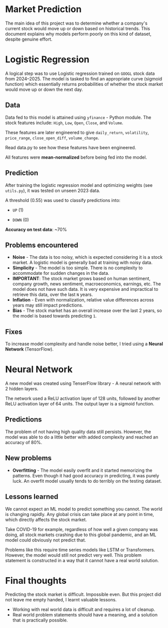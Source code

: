 # Market Prediction
The main idea of this project was to determine whether a company's current stock would move up or down based on historical trends. This document explains why models perform poorly on this kind of dataset, despite genuine effort.


# Logistic Regression
A logical step was to use Logistic regression trained on `GOOGL` stock data from 2024–2025. The model is tasked to find an appropriate curve (sigmoid function) which essentially returns probabilities of whether the stock market would move up or down the next day. 


## Data

Data fed to this model is attained using `yfinance` - Python module. The stock features include:
`High`, `Low`, `Open`, `Close`, and `Volume`.

These features are later engineered to give
`daily_return`, `volatility`, `price_range`, `close_open_diff`, `volume_change`. 

Read data.py to see how these features have been engineered. 

All features were **mean-normalized** before being fed into the model.

## Prediction

After training the logistic regression model and optimizing weights (see `utils.py`), it was tested on unseen 2023 data.

A threshold (0.55) was used to classify predictions into:

-   `UP` (1)
    
-   `DOWN` (0)
    
**Accuracy on test data**: ~70%


## Problems encountered
- **Noise** - The data is too noisy, which is expected considering it is a stock market. A logistic model is generally bad at training with noisy data.
- **Simplicity** - The model is too simple. There is no complexity to accommodate for sudden changes in the data. 
- **IMPORTANT**: The stock market grows based on human sentiment, company growth, news sentiment, macroeconomics, earnings, etc. The model does not have such data. It is very expensive and impractical to retrieve this data, over the last `N` years. 
- **Inflation** - Even with normalization, relative value differences across years may still impact predictions.
- **Bias** - The stock market has an overall increase over the last 2 years, so the model is based towards predicting `1`.


## Fixes
To increase model complexity and handle noise better, I tried using a **Neural Network** (TensorFlow).

# Neural Network

A new model was created using TenserFlow library - A neural network with 2 hidden layers. 

The network used a ReLU activation layer of 128 units, followed by another ReLU activation layer of 64 units. The output layer is a sigmoid function.

## Predictions
The problem of not having high quality data still persists. However, the model was able to do a little better with added complexity and reached an accuracy of 80%. 


## New problems

- **Overfitting** - The model easily overfit and it started memorizing the patterns. Even though it had good accuracy in predicting, it was purely luck. An overfit model usually tends to do terribly on the testing dataset. 

## Lessons learned

We cannot expect an ML model to predict something you cannot. The world is changing rapidly. Any global crisis can take place at any point in time, which directly affects the stock market.

Take COVID-19 for example, regardless of how well a given company was doing, all stock markets crashing due to this global pandemic, and an ML model could obviously not predict that.

Problems like this require time series models like LSTM or Transformers. However, the model would still not predict very well. This problem statement is constructed in a way that it cannot have a real world solution. 

# Final thoughts

Predicting the stock market is difficult. Impossible even. But this project did not leave me empty handed, I learnt valuable lessons. 

- Working with real world data is difficult and requires a lot of cleanup. 
- Real world problem statements should have a meaning, and a solution that is practically possible. 

